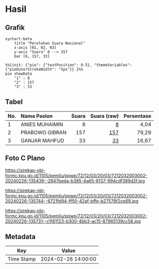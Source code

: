 # Hasil

## Grafik

```mermaid
xychart-beta
    title "Perolehan Suara Nasional"
    x-axis [01, 02, 03]
    y-axis "Suara" 0 --> 157
    bar [8, 157, 33]
```

```mermaid
%%{init: {"pie": {"textPosition": 0.5}, "themeVariables": {"pieOuterStrokeWidth": "5px"}} }%%
pie showData
    "1" : 8
    "2" : 157
    "3" : 33
```

## Tabel

| No. | Nama Paslon    | Suara | Suara (raw) | Persentase |
|:--- |:-------------- | -----:| -----------:| ----------:|
| 1   | ANIES MUHAIMIN | 8     | [8][p-1]    | 4,04       |
| 2   | PRABOWO GIBRAN | 157   | [157][p-2]  | 79,29      |
| 3   | GANJAR MAHFUD  | 33    | [33][p-3]   | 16,67      |


[p-1]: https://github.com/gigit-pemilu/pemilu-2024/blob/main/pilpres/hitung-suara/sub/72-sulawesi-tengah/sub/12-morowali-utara/sub/03-lembo-raya/sub/2003-petumbea/sub/002-tps/sub/paslon-1.txt
[p-2]: https://github.com/gigit-pemilu/pemilu-2024/blob/main/pilpres/hitung-suara/sub/72-sulawesi-tengah/sub/12-morowali-utara/sub/03-lembo-raya/sub/2003-petumbea/sub/002-tps/sub/paslon-2.txt
[p-3]: https://github.com/gigit-pemilu/pemilu-2024/blob/main/pilpres/hitung-suara/sub/72-sulawesi-tengah/sub/12-morowali-utara/sub/03-lembo-raya/sub/2003-petumbea/sub/002-tps/sub/paslon-3.txt

## Foto C Plano

https://sirekap-obj-formc.kpu.go.id/1105/pemilu/ppwp/72/12/03/20/03/7212032003002-20240226-135439--2847beda-b385-4a65-8137-994cdf389d2f.jpg

https://sirekap-obj-formc.kpu.go.id/1105/pemilu/ppwp/72/12/03/20/03/7212032003002-20240226-135744--6721fd94-ff50-42af-bffe-b27578f2ce69.jpg

https://sirekap-obj-formc.kpu.go.id/1105/pemilu/ppwp/72/12/03/20/03/7212032003002-20240226-135731--c1f81123-b300-4bb3-ac15-87965139cc58.jpg


## Metadata

| Key        | Value               |
| ---------- | ------------------- |
| Time Stamp | 2024-02-26 14:00:00 |



